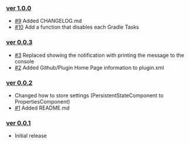 ### [ver 1.0.0](https://github.com/shiraji/GradleConfirmation/releases/tag/v1.0.0)

* [#9](https://github.com/shiraji/GradleConfirmation/issues/9) Added CHANGELOG.md
* [#10](https://github.com/shiraji/GradleConfirmation/issues/10) Add a function that disables each Gradle Tasks

### [ver 0.0.3](https://github.com/shiraji/GradleConfirmation/releases/tag/v0.0.3)

* [#3](https://github.com/shiraji/GradleConfirmation/issues/3) Replaced showing the notification with printing the message to the console
* [#2](https://github.com/shiraji/GradleConfirmation/issues/2) Added Github/Plugin Home Page information to plugin.xml

### [ver 0.0.2](https://github.com/shiraji/GradleConfirmation/releases/tag/v0.0.2)

* Changed how to store settings (PersistentStateComponent to PropertiesComponent)
* [#1](https://github.com/shiraji/GradleConfirmation/issues/1) Added README.md

### [ver 0.0.1](https://github.com/shiraji/GradleConfirmation/releases/tag/v0.0.1)

* Initial release
